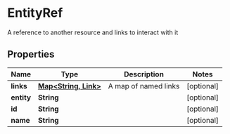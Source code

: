 

# EntityRef

A reference to another resource and links to interact with it

## Properties

| Name | Type | Description | Notes |
|------------ | ------------- | ------------- | -------------|
|**links** | [**Map&lt;String, Link&gt;**](Link.md) | A map of named links |  [optional] |
|**entity** | **String** |  |  [optional] |
|**id** | **String** |  |  [optional] |
|**name** | **String** |  |  [optional] |



